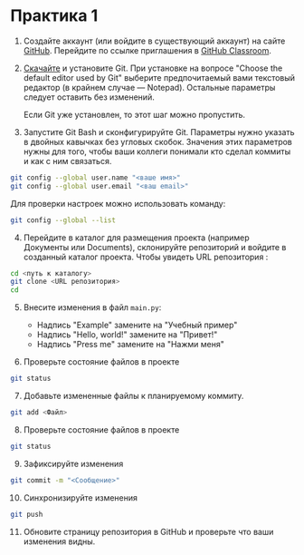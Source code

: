 # Практика 1

1. Создайте аккаунт (или войдите в существующий аккаунт) на сайте 
   [GitHub](https://github.com). Перейдите по ссылке приглашения в 
   [GitHub Classroom](https://classroom.github.com).

2. [Скачайте](https://git-scm.com/downloads) и установите Git. При установке на 
   вопросе "Choose the default editor used by Git" выберите предпочитаемый вами 
   текстовый редактор (в крайнем случае — Notepad). Остальные параметры следует 
   оставить без изменений.

   Если Git уже установлен, то этот шаг можно пропустить.

3. Запустите Git Bash и сконфигурируйте Git. Параметры нужно указать в двойных 
   кавычках без угловых скобок. Значения этих параметров нужны для того, чтобы 
   ваши коллеги понимали кто сделал коммиты и как с ним связаться.

```bash
git config --global user.name "<ваше имя>"
git config --global user.email "<ваш email>"
```

   Для проверки настроек можно использовать команду:

```bash
git config --global --list
```

4. Перейдите в каталог для размещения проекта (например Документы или 
   Documents), склонируйте репозиторий и войдите в созданный каталог проекта. Чтобы увидеть URL репозитория :

```bash
cd <путь к каталогу>
git clone <URL репозитория>
cd 
```

5. Внесите изменения в файл `main.py`:

    * Надпись "Example" замените на "Учебный пример"
    * Надпись "Hello, world!" замените на "Привет!"
    * Надпись "Press me" замените на "Нажми меня"

6. Проверьте состояние файлов в проекте

```bash
git status
```

7. Добавьте измененные файлы к планируемому коммиту.

```bash
git add <Файл>
```

8. Проверьте состояние файлов в проекте

```bash
git status
```

9. Зафиксируйте изменения

```bash
git commit -m "<Сообщение>"
```

10. Синхронизируйте изменения

```bash
git push
```

11. Обновите страницу репозитория в GitHub и проверьте что ваши изменения видны.
